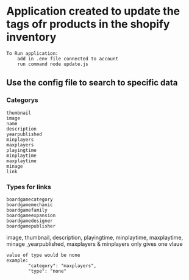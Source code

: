 
# Application created to update the tags ofr products in the shopify inventory 
    To Run application:
        add in .env file connected to account
        run command node update.js
        
## Use the config file to search to specific data

### Categorys
    thumbnail
    image
    name
    description
    yearpublished
    minplayers
    maxplayers
    playingtime
    minplaytime
    maxplaytime
    minage
    link

### Types for links
    boardgamecategory
    boardgamemechanic
    boardgamefamily
    boardgameexpansion
    boardgamedesigner
    boardgamepublisher

image, thumbnail, description, playingtime, minplaytime, maxplaytime, minage ,yearpublished, maxplayers & minplayers only gives one vlaue
    
    value of type would be none 
    example:
            "category": "maxplayers",
            "type": "none"
